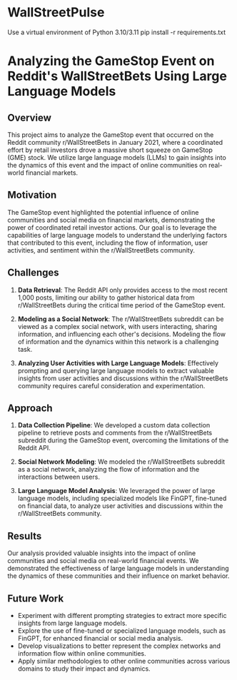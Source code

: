 # WallStreetPulse
Use a virtual environment of Python 3.10/3.11 
pip install -r requirements.txt

# Analyzing the GameStop Event on Reddit's WallStreetBets Using Large Language Models

## Overview

This project aims to analyze the GameStop event that occurred on the Reddit community r/WallStreetBets in January 2021, where a coordinated effort by retail investors drove a massive short squeeze on GameStop (GME) stock. We utilize large language models (LLMs) to gain insights into the dynamics of this event and the impact of online communities on real-world financial markets.

## Motivation

The GameStop event highlighted the potential influence of online communities and social media on financial markets, demonstrating the power of coordinated retail investor actions. Our goal is to leverage the capabilities of large language models to understand the underlying factors that contributed to this event, including the flow of information, user activities, and sentiment within the r/WallStreetBets community.

## Challenges

1. **Data Retrieval**: The Reddit API only provides access to the most recent 1,000 posts, limiting our ability to gather historical data from r/WallStreetBets during the critical time period of the GameStop event.

2. **Modeling as a Social Network**: The r/WallStreetBets subreddit can be viewed as a complex social network, with users interacting, sharing information, and influencing each other's decisions. Modeling the flow of information and the dynamics within this network is a challenging task.

3. **Analyzing User Activities with Large Language Models**: Effectively prompting and querying large language models to extract valuable insights from user activities and discussions within the r/WallStreetBets community requires careful consideration and experimentation.

## Approach

1. **Data Collection Pipeline**: We developed a custom data collection pipeline to retrieve posts and comments from the r/WallStreetBets subreddit during the GameStop event, overcoming the limitations of the Reddit API.

2. **Social Network Modeling**: We modeled the r/WallStreetBets subreddit as a social network, analyzing the flow of information and the interactions between users.

3. **Large Language Model Analysis**: We leveraged the power of large language models, including specialized models like FinGPT, fine-tuned on financial data, to analyze user activities and discussions within the r/WallStreetBets community.

## Results

Our analysis provided valuable insights into the impact of online communities and social media on real-world financial events. We demonstrated the effectiveness of large language models in understanding the dynamics of these communities and their influence on market behavior.

## Future Work

- Experiment with different prompting strategies to extract more specific insights from large language models.
- Explore the use of fine-tuned or specialized language models, such as FinGPT, for enhanced financial or social media analysis.
- Develop visualizations to better represent the complex networks and information flow within online communities.
- Apply similar methodologies to other online communities across various domains to study their impact and dynamics.

